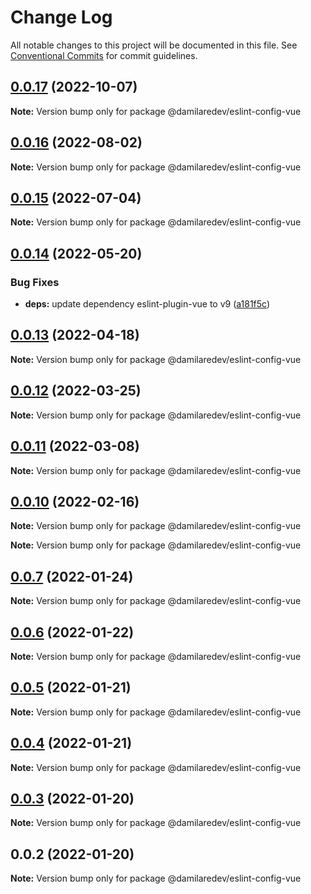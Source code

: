 # Change Log

All notable changes to this project will be documented in this file.
See [Conventional Commits](https://conventionalcommits.org) for commit guidelines.

## [0.0.17](https://github.com/dammy001/eslint-config/compare/v0.0.16...v0.0.17) (2022-10-07)

**Note:** Version bump only for package @damilaredev/eslint-config-vue





## [0.0.16](https://github.com/dammy001/eslint-config/compare/v0.0.15...v0.0.16) (2022-08-02)

**Note:** Version bump only for package @damilaredev/eslint-config-vue





## [0.0.15](https://github.com/dammy001/eslint-config/compare/v0.0.14...v0.0.15) (2022-07-04)

**Note:** Version bump only for package @damilaredev/eslint-config-vue





## [0.0.14](https://github.com/dammy001/eslint-config/compare/v0.0.13...v0.0.14) (2022-05-20)


### Bug Fixes

* **deps:** update dependency eslint-plugin-vue to v9 ([a181f5c](https://github.com/dammy001/eslint-config/commit/a181f5c127726cb2877ee32e0c9f6abe75b856b1))





## [0.0.13](https://github.com/dammy001/eslint-config/compare/v0.0.12...v0.0.13) (2022-04-18)

**Note:** Version bump only for package @damilaredev/eslint-config-vue





## [0.0.12](https://github.com/dammy001/eslint-config/compare/v0.0.11...v0.0.12) (2022-03-25)

**Note:** Version bump only for package @damilaredev/eslint-config-vue

## [0.0.11](https://github.com/dammy001/eslint-config/compare/v0.0.10...v0.0.11) (2022-03-08)

**Note:** Version bump only for package @damilaredev/eslint-config-vue

## [0.0.10](https://github.com/dammy001/eslint-config/compare/v0.0.8...v0.0.10) (2022-02-16)

**Note:** Version bump only for package @damilaredev/eslint-config-vue

**Note:** Version bump only for package @damilaredev/eslint-config-vue

## [0.0.7](https://github.com/dammy001/eslint-config/compare/v0.0.6...v0.0.7) (2022-01-24)

**Note:** Version bump only for package @damilaredev/eslint-config-vue

## [0.0.6](https://github.com/dammy001/eslint-config/compare/v0.0.5...v0.0.6) (2022-01-22)

**Note:** Version bump only for package @damilaredev/eslint-config-vue

## [0.0.5](https://github.com/dammy001/eslint-config/compare/v0.0.4...v0.0.5) (2022-01-21)

**Note:** Version bump only for package @damilaredev/eslint-config-vue

## [0.0.4](https://github.com/dammy001/eslint-config/compare/v0.0.3...v0.0.4) (2022-01-21)

**Note:** Version bump only for package @damilaredev/eslint-config-vue

## [0.0.3](https://github.com/dammy001/eslint-config/compare/v0.0.2...v0.0.3) (2022-01-20)

**Note:** Version bump only for package @damilaredev/eslint-config-vue

## 0.0.2 (2022-01-20)

**Note:** Version bump only for package @damilaredev/eslint-config-vue
